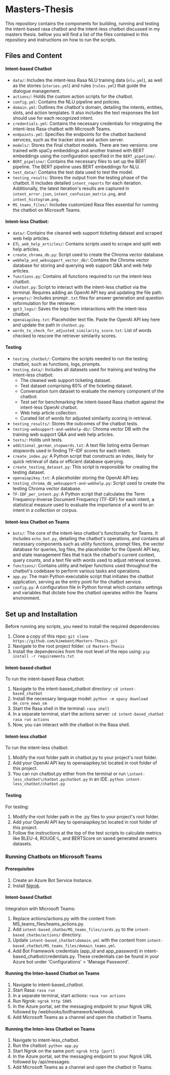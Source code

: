 # Masters-Thesis
This repository contains the components for building, running and testing the intent-based rasa chatbot and the intent-less chatbot discussed in my masters thesis. bellow you will find a list of the files contained in this repository and instructions on how to run the scripts.

## Files and Content

#### Intent-based Chatbot
- `data/`: Includes the intent-less Rasa NLU training data (`nlu.yml`), as well as the stories (`stories.yml`) and rules (`rules.yml`) that guide the dialogue management.
- `actions/`: Holds the custom action scripts for the chatbot.
- `config.yml`: Contains the NLU pipeline and policies.
- `domain.yml`: Outlines the chatbot's domain, detailing the intents, entities, slots, and action templates. It also includes the text responses the bot should use for each recognized intent.
- `credentials.yml`: Contains the necessary credentials for integrating the intent-less Rasa chatbot with Microsoft Teams.
- `endpoints.yml`: Specifies the endpoints for the chatbot backend services, such as the tracker store and action server.
- `models/`: Stores the final chatbot models. There are two versions: one trained with spaCy embeddings and another trained with BERT embeddings using the configuration specified in the `BERT_pipeline/`.
- `BERT_pipeline/`: Contains the necessary files to set up the BERT pipeline. The BERT pipeline uses BERT embeddings for NLU.
- `test_data/`: Contains the test data used to test the model.
- `testing_results`: Stores the output from the testing phase of the chatbot. It includes detailed `intent_reports` for each iteration. Additionally, the latest iteration's results are captured in `intent_error.json`, `intent_confusion_matrix.png`, and `intent_histogram.png`.
- `MS_teams_files/`: Includes customized Rasa files essential for running the chatbot on Microsoft Teams.

#### Intent-less Chatbot:
- `data/`: Contains the cleaned web support ticketing dataset and scraped web help articles.
- `ETL_web_help_articles/`: Contains scripts used to scrape and split web help articles.
- `create_chroma_db.py`: Script used to create the Chroma vector database.
- `webhelp_and_websupport_vector_db/`: Contains the Chroma vector database for storing and querying web support Q&A and web help articles.
- `functions.py`: Contains all functions required to run the intent-less chatbot.
- `chatbot.py`: Script to interact with the intent-less chatbot via the terminal. Requires adding an OpenAI API key and updating the file path.
- `prompts/`: Includes prompt `.txt` files for answer generation and question reformulation for the retriever.
- `gpt3_logs/`: Saves the logs from interactions with the intent-less chatbot.
- `openaiapikey.txt`: Placeholder text file. Paste the OpenAI API key here and update the path in `chatbot.py`.
- `words_to_check_for_adjusted_similarity_score.txt`: List of words checked to rescore the retriever similarity scores.

#### Testing
- `testing_chatbot/`: Contains the scripts needed to run the testing chatbot, such as functions, logs, prompts.
- `testing_data/`: Includes all datasets used for training and testing the intent-less chatbot:
  - The cleaned web support ticketing dataset.
  - Test dataset comprising 80% of the ticketing dataset.
  - Conversation turn dataset to evaluate the memory component of the chatbot.
  - Test set for benchmarking the intent-based Rasa chatbot against the intent-less OpenAI chatbot.
  - Web help article collection.
  - Curated list of words for adjusted similarity scoring in retrieval.
- `testing_results/`: Stores the outcomes of the chatbot tests.
- `testing-websupport-and-webhelp-db/`: Chroma vector DB with the training web support Q&A and web help articles.
- `tests/`: Holds unit tests.
- `additional_german_stopwords.txt`: A text file listing extra German stopwords used in finding TF-IDF scores for each intent.
- `create_index.py`: A Python script that constructs an index, likely for quick retrieval of data or efficient database querying.
- `create_testing_dataset.py`: This script is responsible for creating the testing dataset.
- `openaiapikey.txt`: A placeholder storing the OpenAI API key.
- `testing_chroma_db_websupport-and-webhelp.py`: Script used to create the testing Chroma vector database.
- `TF-IDF_per_intent.py`: A Python script that calculates the Term Frequency-Inverse Document Frequency (TF-IDF) for each intent, a statistical measure used to evaluate the importance of a word to an intent in a collection or corpus.

#### Intent-less Chatbot on Teams
- `bots/`: The core of the intent-less chatbot's functionality for Teams. It includes `echo_bot.py`, detailing the chatbot's operations, and contains all necessary components such as utility functions, prompt files, the vector database for queries, log files, the placeholder for the OpenAI API key, and state management files that track the chatbot's current context, query counts, and a text file with words used to adjust retrieval scores.
- `functions/`: Contains utility and helper functions used throughout the chatbot's codebase to perform various tasks and operations.
- `app.py`: The main Python executable script that initiates the chatbot application, serving as the entry point for the chatbot service.
- `config.py`: A configuration file in Python format which contains settings and variables that dictate how the chatbot operates within the Teams environment.

## Set up and Installation
Before running any scripts, you need to install the required dependencies:

1. Clone a copy of this repo:
`git clone https://github.com/kimekent/Masters-Thesis.git`
2. Navigate to the root project folder.
`cd Masters-Thesis`
3. Install the dependencies  from the root level of the repo using: `pip install -r requirements.txt`


#### Intent-based chatbot
To run the intent-based Rasa chatbot:

1. Navigate to the intent-based_chatbot directory:
`cd intent-based_chatbot`
2. Install the necessary language model:
`python -m spacy download de_core_news_sm`
3. Start the Rasa shell in the terminal:
`rasa shell`
4. In a separate terminal, start the actions server:
`cd intent-based_chatbot`
`rasa run actions`
5. Now, you can interact with the chatbot in the Rasa shell.


#### Intent-less chatbot
To run the intent-less chatbot:

1. Modify the root folder path in chatbot.py to your project's root folder.
2. Add your OpenAI API key to openaiapikey.txt located in root folder of this project.
3. You can run chatbot.py either from the terminal or run `\intent-less_chatbot\chatbot.pychatbot.py` in an IDE.
`python intent-less_chatbot/chatbot.py`

#### Testing
For testing:

1. Modify the root folder path in the .py files to your project's root folder.
2. Add your OpenAI API key to openaiapikey.txt located in root folder of this project.
3. Follow the instructions at the top of the test scripts to calculate metrics like BLEU-4, ROUGE-L, and BERTScore on saved generated answers datasets.

### Running Chatbots on Microsoft Teams
#### Prerequisites

1. Create an Azure Bot Service Instance.
2. Install [Ngrok](https://ngrok.com/download).

#### Intent-based Chatbot
Integration with Microsoft Teams:

1. Replace actions/actions.py with the content from MS_teams_files/teams_actions.py.
2. Add `intent-based_chatbo/MS_teams_files/cards.py` to the `intent-based_chatbo/actions/` directory.
3. Update `intent-based_chatbot\domain.yml` with the content from `intent-based_chatbot/MS_teams_files/domain_teams.yml`.
4. Add Bot Framework credentials (app_id and app_password) in intent-based_chatbot/credentials.py. These credentials can be found in your Azure bot under 'Configurations' > 'Manage Password'.

#### Running the Inten-based Chatbot on Teams
1. Navigate to intent-based_chatbot.
2. Start Rasa:
`rasa run`
3. In a separate terminal, start actions:
`rasa run actions`
4. Run Ngrok:
`ngrok http 5005`
5. In the Azure portal, set the messaging endpoint to your Ngrok URL followed by /webhooks/botframework/webhook.
6. Add Microsoft Teams as a channel and open the chatbot in Teams.

#### Running the Inten-less Chatbot on Teams
1. Navigate to intent-less_chatbot.
2. Run the chatbot:
`python app.py`
3. Start Ngrok on the same port:
`ngrok http [port]`
4. In the Azure portal, set the messaging endpoint to your Ngrok URL followed by /api/messages.
5. Add Microsoft Teams as a channel and open the chatbot in Teams.
